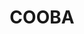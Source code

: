---
lastmod: '2025-04-06T06:05:20+00:00'
latitude: -34.933478
layout: suburb
longitude: 147.716767
postcode: '2663'
state: NSW
title: COOBA
url: /nsw/cooba/
---